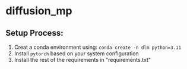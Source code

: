 # diffusion_mp

## Setup Process:
1. Creat a conda environment using: `conda create -n dlm python=3.11`
2. Install `pytorch` based on your system configuration
3. Install the rest of the requirements in "requirements.txt"


